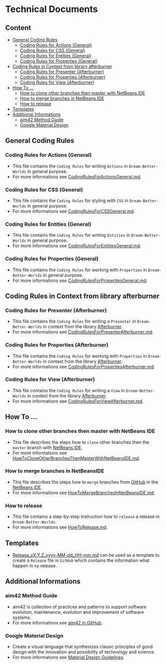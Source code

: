 Technical Documents
===



Content
---

* [General Coding Rules](#GeneralCodingRules)
    * [Coding Rules for Actions (General)](#CodingRulesForActionsGeneral)
    * [Coding Rules for CSS (General)](#CodingRulesForCSSGeneral)
    * [Coding Rules for Entities (General)](#CodingRulesForEntitiesGeneral)
    * [Coding Rules for Properties (General)](#CodingRulesForPropertiesGeneral)
* [Coding Rules in Context from library afterburner](#CodingRulesInContextFromLibraryAfterburner)
    * [Coding Rules for Presenter (Afterburner)](#CodingRulesForPresenterAfterburner)
    * [Coding Rules for Properties (Afterburner)](#CodingRulesForPropertiesAfterburner)
    * [Coding Rules for View (Afterburner)](#CodingRulesForViewAfterburner)
* [How To ...](#HowTo)
    * [How to clone other branches then master with NetBeans IDE](#HowToCloneOtherBranchesThenMasterWithNetBeansIDE)
    * [How to merge branches in NetBeans IDE](#HowToMergeBranchesInNetBeansIDE)
    * [How to release](#HowToRelease)
* [Templates](#Templates)
* [Additional Informations](#AdditionalInformations)
    * [aim42 Method Guide](#Aim42MethodGuide)
    * [Google Material Design](#GoogleMaterialDesign)



General Coding Rules<a name="GeneralCodingRules" />
---


### Coding Rules for Actions (General)<a name="CodingRulesForActionsGeneral" />
* This file contains the `Coding Rules` for writing `Actions` in
  `Dream-Better-Worlds` in general purpose.
* For more informations see [CodingRulesForActionsGeneral.md].


### Coding Rules for CSS (General)<a name="CodingRulesForCSSGeneral" />
* This file contains the `Coding Rules` for styling with `CSS` in
  `Dream-Better-Worlds` in general purpose.
* For more informations see [CodingRulesForCSSGeneral.md].


### Coding Rules for Entities (General)<a name="CodingRulesForEntitiesGeneral" />
* This file contains the `Coding Rules` for writing `Entities` in
  `Dream-Better-Worlds` in general purpose.
* For more informations see [CodingRulesForEntitiesGeneral.md].


### Coding Rules for Properties (General)<a name="CodingRulesForPropertiesGeneral" />
* This file contains the `Coding Rules` for working with `Properties` in
  `Dream-Better-Worlds` in general purpose.
* For more informations see [CodingRulesForPropertiesGeneral.md].



Coding Rules in Context from library afterburner<a name="CodingRulesInContextFromLibraryAfterburner" />
---


### Coding Rules for Presenter (Afterburner)<a name="CodingRulesForPresenterAfterburner" />
* This file contains the `Coding Rules` for writing a `Presenter` in
  `Dream-Better-Worlds` in context from the library [Afterburner].
* For more informations see [CodingRulesForPresenterAfterburner.md].


### Coding Rules for Properties (Afterburner)<a name="CodingRulesForPropertiesAfterburner" />
* This file contains the `Coding Rules` for working with `Properties` in
  `Dream-Better-Worlds` in context from the library [Afterburner].
* For more informations see [CodingRulesForPropertiesAfterburner.md].


### Coding Rules for View (Afterburner)<a name="CodingRulesForViewAfterburner" />
* This file contains the `Coding Rules` for writing a `View` in
  `Dream-Better-Worlds` in context from the library [Afterburner].
* For more informations see [CodingRulesForViewAfterburner.md].



How To ...<a name="HowTo" />
---


### How to clone other branches then master with NetBeans IDE<a name="HowToCloneOtherBranchesThenMasterWithNetBeansIDE" />
* This file describes the steps how to `clone` other branches then the `master` 
  branch with [NetBeans IDE].
* For more informations see [HowToCloneOtherBranchesThenMasterWithNetBeansIDE.md].


### How to merge branches in NetBeansIDE<a name="HowToMergeBranchesInNetBeansIDE" />
* This file describes the steps how to `merge` branches from [GitHub] in the 
  [NetBeans IDE].
* For more informations see [HowToMergeBranchesInNetBeansIDE.md].


### How to release<a name="HowToRelease" />
* This file contains a step-by-step instruction how to `release` a release
  in `Dream-Better-Worlds`.
* For more informations see [HowToRelease.md].



Templates<a name="Templates" />
---

* [Release_vX.Y.Z_yyyy-MM-dd_HH-mm.md] can be used as a template to create a 
  `Release` file in `GitHub` which contains the information what happen in xy 
  release.



Additional Informations<a name="AdditionalInformations" />
---


### aim42 Method Guide<a name="Aim42MethodGuide" />
* aim42 is collection of practices and patterns to support software evolution, 
  maintenance, evolution and improvement of software systems.
* For more informations see [aim42 in GitHub].


### Google Material Design<a name="GoogleMaterialDesign" />
* Create a visual language that synthesizes classic principles of good design 
  with the innovation and possibility of technology and science.
* For more informations see [Material Design Guidelines].



[//]: # (Links)
[Afterburner]:http://afterburner.adam-bien.com/
[aim42 in GitHub]:https://github.com/aim42/aim42

[CodingRulesForActionsGeneral.md]:./../coding-rules/general/CodingRulesForActions.md
[CodingRulesForCSSGeneral.md]:./../coding-rules/general/CodingRulesForCSS.md
[CodingRulesForEntitiesGeneral.md]:./../coding-rules/general/CodingRulesForEntities.md
[CodingRulesForPropertiesGeneral.md]:./../coding-rules/general/CodingRulesForProperties.md

[CodingRulesForPresenterAfterburner.md]:./../coding-rules/afterburner/CodingRulesForPresenter.md
[CodingRulesForPropertiesAfterburner.md]:./../coding-rules/afterburner/CodingRulesForProperties.md
[CodingRulesForViewAfterburner.md]:./../coding-rules/afterburner/CodingRulesForView.md

[GitHub]:https://github.com/
[HowToCloneOtherBranchesThenMasterWithNetBeansIDE.md]:./../howto/HowToCloneOtherBranchesThenMasterWithNetBeansIDE.md
[HowToMergeBranchesInNetBeansIDE.md]:./../howto/HowToMergeBranchesInNetBeansIDE.md
[HowToRelease.md]:./../howto/HowToRelease.md
[NetBeans IDE]:https://netbeans.org/
[Material Design Guidelines]:https://www.google.com/design/spec/material-design/introduction.html
[Release_vX.Y.Z_yyyy-MM-dd_HH-mm.md]:./../release/Release_vX.Y.Z_yyyy-MM-dd_HH-mm.md

